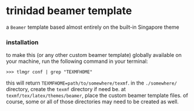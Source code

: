 # trinidad beamer template

a `Beamer` template based almost entirely on the built-in Singapore theme

### installation
to make this (or any other custom beamer template) globally available on your machine, run
the following command in your terminal:
```shell
>>> tlmgr conf | grep "TEXMFHOME"
```
this will return `TEXMFHOME=path/to/somewhere/texmf`. in the `./somewhere/` directory,
create the `texmf` directory if need be. at `texmf/tex/latex/themes/beamer`, place the
custom beamer template files. of course, some or all of those directories may need to be
created as well.
